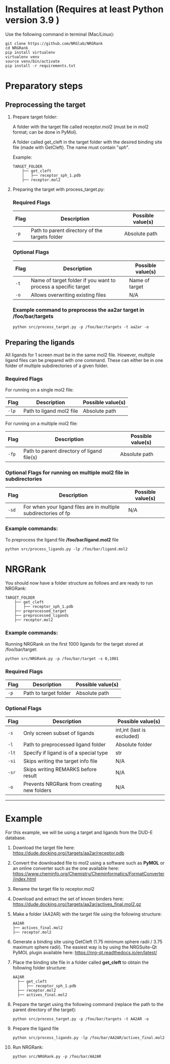 # Installation (Requires at least Python version 3.9 )

Use the following command in terminal (Mac/Linux):

```
git clone https://github.com/NRGlab/NRGRank
cd NRGRank
pip install virtualenv
virtualenv venv
source venv/bin/activate
pip install -r requirements.txt
```

# Preparatory steps

## Preprocessing the target

   1) Prepare target folder:
   
      A folder with the target file called receptor.mol2 (must be in mol2 format; can be done in PyMol).
      
      A folder called get_cleft in the target folder with the desired binding site file (made with GetCleft). The name must contain "_sph_".
         
      Example:
      ```
      TARGET_FOLDER
          ├── get_cleft
          │   ├── receptor_sph_1.pdb
          ├── receptor.mol2
      ```

   2) Preparing the target with process_target.py:
   
       ### Required Flags
      | Flag | Description                                    | Possible value(s) |
      |------|------------------------------------------------|-------------------|
      | `-p` | Path to parent directory of the targets folder | Absolute path     |
   
      ### Optional Flags
      | Flag | Description                                                    | Possible value(s) |
      |------|----------------------------------------------------------------|-------------------|
      | `-t` | Name of target folder if you want to process a specific target | Name of target    |
      | `-o` | Allows overwriting existing files                              | N/A               |
   
      ### Example command to preprocess the aa2ar target in /foo/bar/targets

      ```
      python src/process_target.py -p /foo/bar/targets -t aa2ar -o
      ```

## Preparing the ligands
   
All ligands for 1 screen must be in the same mol2 file. However, multiple ligand files can be prepared with one command.
These can either be in one folder of multiple subdirectories of a given folder.
      
   ### Required Flags
   
   For running on a single mol2 file:

   | Flag  | Description              | Possible value(s) |
   |-------|--------------------------|-------------------|
   | `-lp` | Path to ligand mol2 file | Absolute path     |

   For running on a multiple mol2 file:

   | Flag  | Description                                | Possible value(s) |
   |-------|--------------------------------------------|-------------------|
   | `-fp` | Path to parent directory of ligand file(s) | Absolute path     |
   
   ### Optional Flags for running on multiple mol2 file in subdirectories

   | Flag  | Description                                                     | Possible value(s) |
   |-------|-----------------------------------------------------------------|-------------------|
   | `-sd` | For when your ligand files are in multiple subdirectories of fp | N/A               |
   
   ### Example commands:
      
   To preprocess the ligand file __/foo/bar/ligand.mol2__ file

   ```
   python src/process_ligands.py -lp /foo/bar/ligand.mol2
   ```
# NRGRank

You should now have a folder structure as follows and are ready to run NRGRank:
```
TARGET_FOLDER
    ├── get_cleft
    │   ├── receptor_sph_1.pdb
    ├── preprocessed_target
    ├── preprocessed_ligands
    ├── receptor.mol2
```

### Example commands:
      
   Running NRGRank on the first 1000 ligands for the target stored at /foo/bar/target:

   ```
   python src/NRGRank.py -p /foo/bar/target -s 0,1001
   ```

### Required Flags
    
| Flag  | Description             | Possible value(s) |
|-------|-------------------------|-------------------|
| `-p`  | Path to target folder   | Absolute path     |

### Optional Flags
    
| Flag  | Description                                | Possible value(s)          |
|-------|--------------------------------------------|----------------------------|
| `-s`  | Only screen subset of ligands              | int,int (last is excluded) |
| `-l`  | Path to preprocessed ligand folder         | Absolute folder            |
| `-lt` | Specify if ligand is of a special type     | str                        |
| `-si` | Skips writing the target info file         | N/A                        |
| `-sr` | Skips writing REMARKS before result        | N/A                        |
| `-o`  | Prevents NRGRank from creating new folders | N/A                        |

---

# Example

For this example, we will be using a target and ligands from the DUD-E database. 
    
1) Download the target file here: <https://dude.docking.org//targets/aa2ar/receptor.pdb>
2) Convert the downloaded file to mol2 using a software such as **PyMOL** or an online converter such as the one available here: <https://www.cheminfo.org/Chemistry/Cheminformatics/FormatConverter/index.html>
3) Rename the target file to receptor.mol2
4) Download and extract the set of known binders here: <https://dude.docking.org//targets/aa2ar/actives_final.mol2.gz>
5) Make a folder (AA2AR) with the target file using the following structure:

    ```
    AA2AR
    ├── actives_final.mol2
    ├── receptor.mol2
    ```

6) Generate a binding site using GetCleft (1.75 minimum sphere radii / 3.75 maximum sphere radii). The easiest way is by using the NRGSuite-Qt PyMOL plugin available here: <https://nrg-qt.readthedocs.io/en/latest/>
7) Place the binding site file in a folder called **get_cleft** to obtain the following folder structure:
    ```
    AA2AR
      ├── get_cleft
      │   ├── receptor_sph_1.pdb
      ├── receptor.mol2
      ├── actives_final.mol2
    ```
8) Prepare the target using the following command (replace the path to the parent directory of the target): 
    ```
    python src/process_target.py -p /foo/bar/targets -t AA2AR -o
    ```
9) Prepare the ligand file
    ```
    python src/process_ligands.py -lp /foo/bar/AA2AR/actives_final.mol2
    ```
10) Run NRGRank:
    ```
    python src/NRGRank.py -p /foo/bar/AA2AR
    ```




